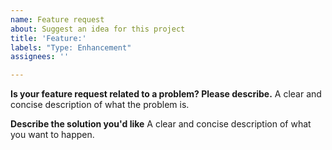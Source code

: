 ```yaml
---
name: Feature request
about: Suggest an idea for this project
title: 'Feature:'
labels: "Type: Enhancement"
assignees: ''

---
```


**Is your feature request related to a problem? Please describe.**
A clear and concise description of what the problem is.

**Describe the solution you'd like**
A clear and concise description of what you want to happen.

